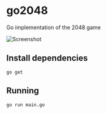 go2048
======

Go implementation of the 2048 game


![Screenshot](https://raw.github.com/AaronO/go2048/master/screenshot.png)


## Install dependencies

```
go get
```

## Running

```
go run main.go
```
